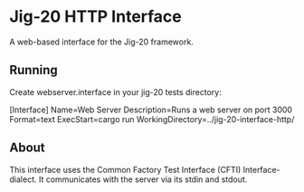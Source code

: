 Jig-20 HTTP Interface
=======================

A web-based interface for the Jig-20 framework.


Running
-------

Create webserver.interface in your jig-20 tests directory:

 [Interface]
 Name=Web Server
 Description=Runs a web server on port 3000
 Format=text
 ExecStart=cargo run
 WorkingDirectory=../jig-20-interface-http/


About
------

This interface uses the Common Factory Test Interface (CFTI) Interface-dialect.  It communicates with the server via its stdin and stdout.